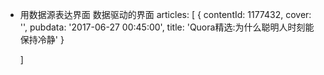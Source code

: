 - 用数据源表达界面 数据驱动的界面
  articles: [
      {
          contentId: 1177432,
          cover: '',
          pubdata: '2017-06-27 00:45:00',
          title: 'Quora精选:为什么聪明人时刻能保持冷静'
      }

  ]    